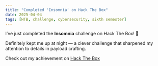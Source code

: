 ```yaml
---
title: "Completed 'Insomnia' on Hack The Box"
date: 2025-04-04
tags: [HTB, challenge, cybersecurity, sixth semester]
---
```


I’ve just completed the **Insomnia** challenge on Hack The Box! 🌙

Definitely kept me up at night — a clever challenge that sharpened my attention to details in payload crafting.

Check out my achievement on [Hack The Box](https://www.hackthebox.com/achievement/challenge/1242702/610)
